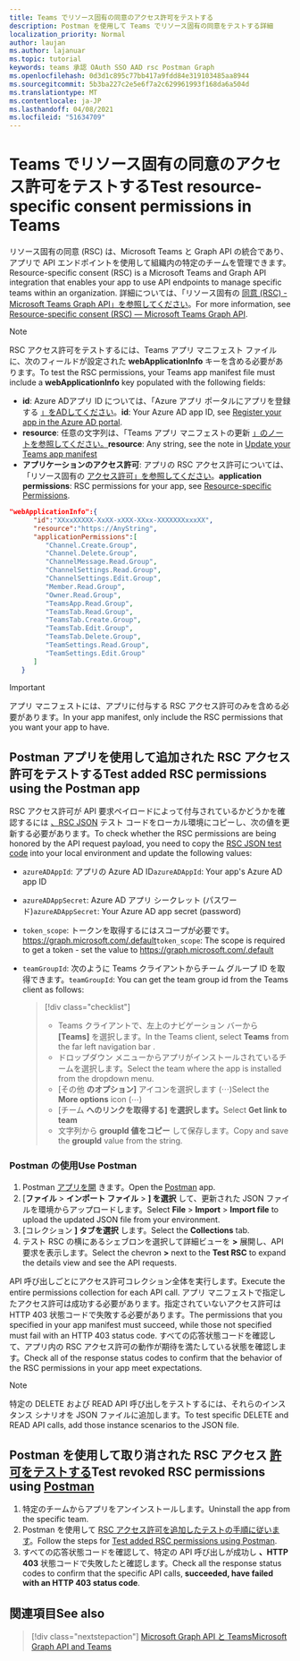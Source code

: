 ```yaml
---
title: Teams でリソース固有の同意のアクセス許可をテストする
description: Postman を使用して Teams でリソース固有の同意をテストする詳細
localization_priority: Normal
author: laujan
ms.author: lajanuar
ms.topic: tutorial
keywords: teams 承認 OAuth SSO AAD rsc Postman Graph
ms.openlocfilehash: 0d3d1c895c77bb417a9fdd84e319103485aa8944
ms.sourcegitcommit: 5b3ba227c2e5e6f7a2c629961993f168da6a504d
ms.translationtype: MT
ms.contentlocale: ja-JP
ms.lasthandoff: 04/08/2021
ms.locfileid: "51634709"
---
```

# <a name="test-resource-specific-consent-permissions-in-teams"></a><span data-ttu-id="9397a-104">Teams でリソース固有の同意のアクセス許可をテストする</span><span class="sxs-lookup"><span data-stu-id="9397a-104">Test resource-specific consent permissions in Teams</span></span>

<span data-ttu-id="9397a-105">リソース固有の同意 (RSC) は、Microsoft Teams と Graph API の統合であり、アプリで API エンドポイントを使用して組織内の特定のチームを管理できます。</span><span class="sxs-lookup"><span data-stu-id="9397a-105">Resource-specific consent (RSC) is a Microsoft Teams and Graph API integration that enables your app to use API endpoints to manage specific teams within an organization.</span></span> <span data-ttu-id="9397a-106">詳細については、「リソース固有の [同意 (RSC) - Microsoft Teams Graph API」を参照してください](resource-specific-consent.md)。</span><span class="sxs-lookup"><span data-stu-id="9397a-106">For more information, see [Resource-specific consent (RSC) — Microsoft Teams Graph API](resource-specific-consent.md).</span></span>

> [!NOTE]
> <span data-ttu-id="9397a-107">RSC アクセス許可をテストするには、Teams アプリ マニフェスト ファイルに、次のフィールドが設定された **webApplicationInfo** キーを含める必要があります。</span><span class="sxs-lookup"><span data-stu-id="9397a-107">To test the RSC permissions, your Teams app manifest file must include a **webApplicationInfo** key populated with the following fields:</span></span>
>
> - <span data-ttu-id="9397a-108">**id**: Azure ADアプリ ID については、「Azure アプリ ポータルにアプリを登録する [」をADしてください](resource-specific-consent.md#register-your-app-with-microsoft-identity-platform-via-the-azure-ad-portal)。</span><span class="sxs-lookup"><span data-stu-id="9397a-108">**id**: Your Azure AD app ID, see [Register your app in the Azure AD portal](resource-specific-consent.md#register-your-app-with-microsoft-identity-platform-via-the-azure-ad-portal).</span></span>
> - <span data-ttu-id="9397a-109">**resource**: 任意の文字列は、「Teams アプリ マニフェストの更新  [」のノートを参照してください。](resource-specific-consent.md#update-your-teams-app-manifest)</span><span class="sxs-lookup"><span data-stu-id="9397a-109">**resource**: Any string, see the note in  [Update your Teams app manifest](resource-specific-consent.md#update-your-teams-app-manifest)</span></span>
> - <span data-ttu-id="9397a-110">**アプリケーションのアクセス許可**: アプリの RSC アクセス許可については、「リソース固有の [アクセス許可」を参照してください](resource-specific-consent.md#resource-specific-permissions)。</span><span class="sxs-lookup"><span data-stu-id="9397a-110">**application permissions**: RSC permissions for  your app, see [Resource-specific Permissions](resource-specific-consent.md#resource-specific-permissions).</span></span>

```json
"webApplicationInfo":{
      "id":"XXxxXXXXX-XxXX-xXXX-XXxx-XXXXXXXxxxXX",
      "resource":"https://AnyString",
      "applicationPermissions":[
         "Channel.Create.Group",
         "Channel.Delete.Group",
         "ChannelMessage.Read.Group",
         "ChannelSettings.Read.Group",
         "ChannelSettings.Edit.Group",
         "Member.Read.Group",
         "Owner.Read.Group",
         "TeamsApp.Read.Group",
         "TeamsTab.Read.Group",
         "TeamsTab.Create.Group",
         "TeamsTab.Edit.Group",
         "TeamsTab.Delete.Group",
         "TeamSettings.Read.Group",
         "TeamSettings.Edit.Group"
      ]
   }
```

> [!IMPORTANT]
> <span data-ttu-id="9397a-111">アプリ マニフェストには、アプリに付与する RSC アクセス許可のみを含める必要があります。</span><span class="sxs-lookup"><span data-stu-id="9397a-111">In your app manifest, only include the RSC permissions that you want your app to have.</span></span>

## <a name="test-added-rsc-permissions-using-the-postman-app"></a><span data-ttu-id="9397a-112">Postman アプリを使用して追加された RSC アクセス許可をテストする</span><span class="sxs-lookup"><span data-stu-id="9397a-112">Test added RSC permissions using the Postman app</span></span>

<span data-ttu-id="9397a-113">RSC アクセス許可が API 要求ペイロードによって付与されているかどうかを確認するには [、RSC JSON](test-rsc-json-file.md) テスト コードをローカル環境にコピーし、次の値を更新する必要があります。</span><span class="sxs-lookup"><span data-stu-id="9397a-113">To check whether the RSC permissions are being honored by the API request payload, you need to copy the [RSC JSON test code](test-rsc-json-file.md) into your local environment and update the following values:</span></span>

* <span data-ttu-id="9397a-114">`azureADAppId`: アプリの Azure AD ID</span><span class="sxs-lookup"><span data-stu-id="9397a-114">`azureADAppId`: Your app's Azure AD app ID</span></span>
* <span data-ttu-id="9397a-115">`azureADAppSecret`: Azure AD アプリ シークレット (パスワード)</span><span class="sxs-lookup"><span data-stu-id="9397a-115">`azureADAppSecret`: Your Azure AD app secret (password)</span></span>
* <span data-ttu-id="9397a-116">`token_scope`: トークンを取得するにはスコープが必要です。 https://graph.microsoft.com/.default</span><span class="sxs-lookup"><span data-stu-id="9397a-116">`token_scope`: The scope is required to get a token - set the value to https://graph.microsoft.com/.default</span></span>
* <span data-ttu-id="9397a-117">`teamGroupId`: 次のように Teams クライアントからチーム グループ ID を取得できます。</span><span class="sxs-lookup"><span data-stu-id="9397a-117">`teamGroupId`: You can get the team group id from the Teams client as follows:</span></span>

  > [!div class="checklist"]
  >
  > * <span data-ttu-id="9397a-118">Teams クライアントで、左上のナビゲーション バーから **[Teams]** を選択します。</span><span class="sxs-lookup"><span data-stu-id="9397a-118">In the Teams client, select **Teams** from the far left navigation bar .</span></span>
  > * <span data-ttu-id="9397a-119">ドロップダウン メニューからアプリがインストールされているチームを選択します。</span><span class="sxs-lookup"><span data-stu-id="9397a-119">Select the team where the app is installed from the dropdown menu.</span></span>
  > * <span data-ttu-id="9397a-120">[その他 **のオプション]** アイコンを選択します (&#8943;)</span><span class="sxs-lookup"><span data-stu-id="9397a-120">Select the **More options** icon (&#8943;)</span></span>
  > * <span data-ttu-id="9397a-121">[チーム **へのリンクを取得する] を選択します。**</span><span class="sxs-lookup"><span data-stu-id="9397a-121">Select **Get link to team**</span></span> 
  > * <span data-ttu-id="9397a-122">文字列から **groupId 値をコピー** して保存します。</span><span class="sxs-lookup"><span data-stu-id="9397a-122">Copy and save the **groupId** value from the string.</span></span>

### <a name="use-postman"></a><span data-ttu-id="9397a-123">Postman の使用</span><span class="sxs-lookup"><span data-stu-id="9397a-123">Use Postman</span></span>

1. <span data-ttu-id="9397a-124">Postman [アプリを開](https://www.postman.com) きます。</span><span class="sxs-lookup"><span data-stu-id="9397a-124">Open the [Postman](https://www.postman.com) app.</span></span>
2. <span data-ttu-id="9397a-125">[**ファイル**  >  **インポート ファイル**  >  **] を選択** して、更新された JSON ファイルを環境からアップロードします。</span><span class="sxs-lookup"><span data-stu-id="9397a-125">Select **File** > **Import** > **Import file** to upload the updated JSON file from your environment.</span></span>  
3. <span data-ttu-id="9397a-126">[コレクション **] タブを選択** します。</span><span class="sxs-lookup"><span data-stu-id="9397a-126">Select the **Collections** tab.</span></span> 
4. <span data-ttu-id="9397a-127">テスト RSC の横にあるシェブロンを選択して詳細ビューを **>** 展開し、API 要求を表示します。</span><span class="sxs-lookup"><span data-stu-id="9397a-127">Select the chevron **>** next to the **Test RSC** to expand the details view and see the API requests.</span></span>

<span data-ttu-id="9397a-128">API 呼び出しごとにアクセス許可コレクション全体を実行します。</span><span class="sxs-lookup"><span data-stu-id="9397a-128">Execute the entire permissions collection for each API call.</span></span> <span data-ttu-id="9397a-129">アプリ マニフェストで指定したアクセス許可は成功する必要があります。指定されていないアクセス許可は HTTP 403 状態コードで失敗する必要があります。</span><span class="sxs-lookup"><span data-stu-id="9397a-129">The permissions that you specified in your app manifest must succeed, while those not specified must fail with an HTTP 403 status code.</span></span> <span data-ttu-id="9397a-130">すべての応答状態コードを確認して、アプリ内の RSC アクセス許可の動作が期待を満たしている状態を確認します。</span><span class="sxs-lookup"><span data-stu-id="9397a-130">Check all of the response status codes to confirm that the behavior of the RSC permissions in your app meet expectations.</span></span>

> [!NOTE]
> <span data-ttu-id="9397a-131">特定の DELETE および READ API 呼び出しをテストするには、それらのインスタンス シナリオを JSON ファイルに追加します。</span><span class="sxs-lookup"><span data-stu-id="9397a-131">To test specific DELETE and READ API calls, add those instance scenarios to the JSON file.</span></span>

## <a name="test-revoked-rsc-permissions-using-postman"></a><span data-ttu-id="9397a-132">Postman を使用して取り消された RSC アクセス [許可をテストする](https://www.postman.com/)</span><span class="sxs-lookup"><span data-stu-id="9397a-132">Test revoked RSC permissions using [Postman](https://www.postman.com/)</span></span>

1. <span data-ttu-id="9397a-133">特定のチームからアプリをアンインストールします。</span><span class="sxs-lookup"><span data-stu-id="9397a-133">Uninstall the app from the specific team.</span></span>
2. <span data-ttu-id="9397a-134">Postman を使用して [RSC アクセス許可を追加したテストの手順に従います](#test-added-rsc-permissions-using-the-postman-app)。</span><span class="sxs-lookup"><span data-stu-id="9397a-134">Follow the steps for [Test added RSC permissions using Postman](#test-added-rsc-permissions-using-the-postman-app).</span></span>
3. <span data-ttu-id="9397a-135">すべての応答状態コードを確認して、特定の API 呼び出しが成功し **、HTTP 403** 状態コードで失敗したと確認します。</span><span class="sxs-lookup"><span data-stu-id="9397a-135">Check all the response status codes to confirm that the specific API calls, **succeeded, have failed with an HTTP 403 status code**.</span></span>

## <a name="see-also"></a><span data-ttu-id="9397a-136">関連項目</span><span class="sxs-lookup"><span data-stu-id="9397a-136">See also</span></span>

> [!div class="nextstepaction"]
> [<span data-ttu-id="9397a-137">Microsoft Graph API と Teams</span><span class="sxs-lookup"><span data-stu-id="9397a-137">Microsoft Graph API and Teams</span></span>](/graph/api/resources/teams-api-overview?view=graph-rest-1.0&preserve-view=true)

